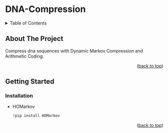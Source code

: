 # DNA-Compression

<!-- TABLE OF CONTENTS -->
<details>
  <summary>Table of Contents</summary>
  <ol>
    <li>
      <a href="#about-the-project">About The Project</a>
    </li>
    <li>
      <a href="#getting-started">Getting Started</a>
      <ul>
        <li><a href="#installation">Installation</a></li>
      </ul>
    </li>
  </ol>
</details>



<!-- ABOUT THE PROJECT -->
## About The Project
Compress dna sequences with Dynamic Markov Compression and Arithmetic Coding.
<p align="right">(<a href="#readme-top">back to top</a>)</p>

<!-- GETTING STARTED -->
## Getting Started



### Installation
* HOMarkov
  ```sh
  !pip install HOMarkov
  ```
<p align="right">(<a href="#readme-top">back to top</a>)</p>

